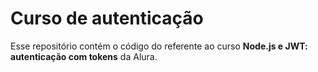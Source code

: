 # Curso de autenticação

Esse repositório contém o código do referente ao curso **Node.js e JWT: autenticação com tokens** da Alura.
